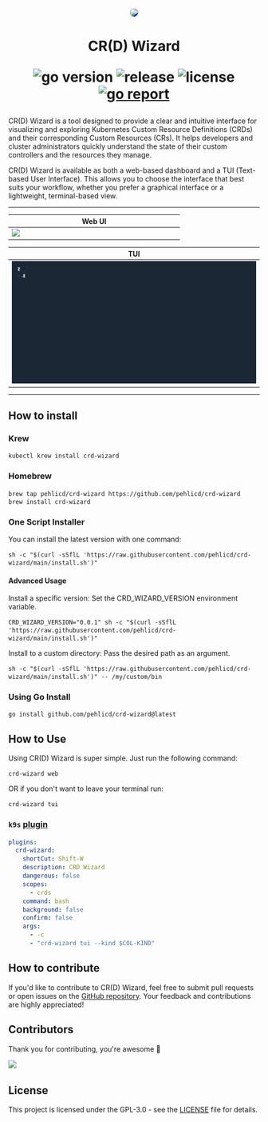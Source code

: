 <div align="center" style="padding-top: 20px">
    <img src="/ui/src/public/logo.svg?raw=true" width="120" style="background-color: blue; border-radius: 50%;">
</div>


<h1 align="center">
CR(D) Wizard

![go version](https://img.shields.io/github/go-mod/go-version/pehlicd/crd-wizard)
![release](https://img.shields.io/github/v/release/pehlicd/crd-wizard?filter=v*)
![license](https://img.shields.io/github/license/pehlicd/crd-wizard)
[![go report](https://goreportcard.com/badge/github.com/pehlicd/crd-wizard)](https://goreportcard.com/report/github.com/pehlicd/crd-wizard)

</h1>

CR(D) Wizard is a tool designed to provide a clear and intuitive interface for visualizing and exploring Kubernetes Custom Resource Definitions (CRDs) and their corresponding Custom Resources (CRs). It helps developers and cluster administrators quickly understand the state of their custom controllers and the resources they manage.

CR(D) Wizard is available as both a web-based dashboard and a TUI (Text-based User Interface). This allows you to choose the interface that best suits your workflow, whether you prefer a graphical interface or a lightweight, terminal-based view.

---

<div align="center">

| Web UI                                                                      |
|-----------------------------------------------------------------------------|
| <img style="width: 55vw; min-width: 330px;" src="/assets/crd-wizard.gif" /> |

| TUI                                                                         |
|-----------------------------------------------------------------------------|
|  <img style="width: 55vw; min-width: 330px; height: 100%;" src="/assets/tui-demo.gif" /> |

</div>

---

## How to install

### Krew

```shell
kubectl krew install crd-wizard
```

### Homebrew

```shell
brew tap pehlicd/crd-wizard https://github.com/pehlicd/crd-wizard
brew install crd-wizard
```

### One Script Installer
You can install the latest version with one command:

```shell
sh -c "$(curl -sSflL 'https://raw.githubusercontent.com/pehlicd/crd-wizard/main/install.sh')"
```

#### Advanced Usage
Install a specific version: Set the CRD_WIZARD_VERSION environment variable.

```shell
CRD_WIZARD_VERSION="0.0.1" sh -c "$(curl -sSflL 'https://raw.githubusercontent.com/pehlicd/crd-wizard/main/install.sh')"
```

Install to a custom directory: Pass the desired path as an argument.

```shell
sh -c "$(curl -sSflL 'https://raw.githubusercontent.com/pehlicd/crd-wizard/main/install.sh')" -- /my/custom/bin
```

### Using Go Install

```shell
go install github.com/pehlicd/crd-wizard@latest
```

## How to Use
Using CR(D) Wizard is super simple. Just run the following command:

```shell
crd-wizard web
```

OR if you don't want to leave your terminal run:

```shell
crd-wizard tui
```

### `k9s` [plugin](https://k9scli.io/topics/plugins/)

```yaml
plugins:
  crd-wizard:
    shortCut: Shift-W
    description: CRD Wizard
    dangerous: false
    scopes:
      - crds
    command: bash
    background: false
    confirm: false
    args:
      - -c
      - "crd-wizard tui --kind $COL-KIND"
```

## How to contribute

If you'd like to contribute to CR(D) Wizard, feel free to submit pull requests or open issues on the [GitHub repository](https://github.com/pehlicd/crd-wizard). Your feedback and contributions are highly appreciated!

## Contributors

Thank you for contributing, you're awesome 🫶

<a href="https://github.com/pehlicd/crd-wizard/graphs/contributors">
  <img src="https://contrib.rocks/image?repo=pehlicd/crd-wizard" />
</a>


## License

This project is licensed under the GPL-3.0 - see the [LICENSE](LICENSE) file for details.
